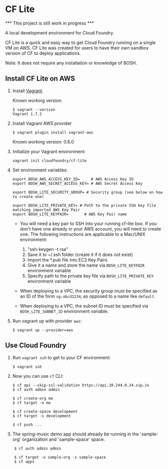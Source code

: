 # CF Lite

*** This project is still work in progress ***

A local development environment for Cloud Foundry.

CF Lite is a quick and easy way to get Cloud Foundry running on a single VM *on AWS*. CF Lite was created for users to have their own sandbox version of CF to deploy applications. 

Note: It does not require any installation or knowledge of BOSH.

## Install CF Lite on AWS

1. Install [Vagrant](http://www.vagrantup.com/downloads.html).

    Known working version:

    ```
    $ vagrant --version
    Vagrant 1.7.2
    ```

1. Install Vagrant AWS provider

    ```
    $ vagrant plugin install vagrant-aws
    ```

    Known working version: 0.6.0

1. Initialize your Vagrant environment:

    ```
    vagrant init cloudfoundry/cf-lite
    ```

1. Set environment variables:

    ```
    export BOSH_AWS_ACCESS_KEY_ID=     # AWS Access Key ID
    export BOSH_AWS_SECRET_ACCESS_KEY= # AWS Secret Access Key

    export BOSH_LITE_SECURITY_GROUP= # Security group (see below on how to create one)

    export BOSH_LITE_PRIVATE_KEY= # Path to the private SSH key file matching imported AWS Key Pair
    export BOSH_LITE_KEYPAIR=       # AWS Key Pair name
    ```

    * You will need a key pair to SSH into your running cf-lite box. If you don't have one already in your AWS account, you will need to create one. The following instructions are applicable to a Mac/UNIX environment:

      1. "ssh-keygen -t rsa"
      1. Save it to ~/.ssh folder (create it if it does not exist)
      1. Import the *.pub file into EC2 Key Pairs
      1. Give it a name and store the name via `BOSH_LITE_KEYPAIR` environment variable
      1. Specify path to the private key file via `BOSH_LITE_PRIVATE_KEY` environment variable

    * When deploying to a VPC, the security group must be specified as an ID of the form `sg-abcd1234`, as opposed to a name like `default`.

    * When deploying to a VPC, the subnet ID must be specified via `BOSH_LITE_SUBNET_ID` environment variable.

1. Run vagrant up with provider `aws`:

    ```
    $ vagrant up --provider=aws
    ```

## Use Cloud Foundry

1. Run `vagrant ssh` to get to your CF environment:

    ```
    $ vagrant ssh
    ```

1. Now you can use `cf` CLI:

    ```
    $ cf api --skip-ssl-validation https://api.10.244.0.34.xip.io
    $ cf auth admin admin

    $ cf create-org me
    $ cf target -o me

    $ cf create-space development
    $ cf target -s development

    $ cf push ...
    ```

1. The spring-music demo app should already be running in the 'sample-org' organization and 'sample-space' space.
```
    $ cf auth admin admin

    $ cf target -o sample-org -s sample-space
    $ cf apps
```

